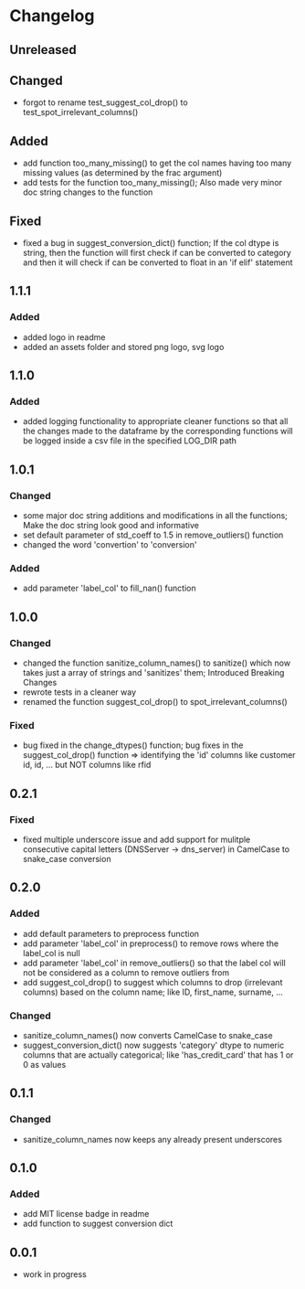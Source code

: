 # Changelog

## Unreleased

## Changed

- forgot to rename test_suggest_col_drop() to test_spot_irrelevant_columns()

## Added

- add function too_many_missing() to get the col names having too many missing values (as determined by the frac argument)
- add tests for the function too_many_missing(); Also made very minor doc string changes to the function

## Fixed

- fixed a bug in suggest_conversion_dict() function; If the col dtype is string, then the function will first check if can be converted to category and then it will check if can be converted to float in an 'if elif' statement

## 1.1.1

### Added

- added logo in readme
- added an assets folder and stored png logo, svg logo

## 1.1.0

### Added

- added logging functionality to appropriate cleaner functions so that all the changes made to the dataframe by the corresponding functions will be logged inside a csv file in the specified LOG_DIR path

## 1.0.1

### Changed

- some major doc string additions and modifications in all the functions; Make the doc string look good and informative
- set default parameter of std_coeff to 1.5 in remove_outliers() function
- changed the word 'convertion' to 'conversion'

### Added

- add parameter 'label_col' to fill_nan() function

## 1.0.0

### Changed

- changed the function sanitize_column_names() to sanitize() which now takes just a array of strings and 'sanitizes' them; Introduced Breaking Changes
- rewrote tests in a cleaner way
- renamed the function suggest_col_drop() to spot_irrelevant_columns()

### Fixed

- bug fixed in the change_dtypes() function; bug fixes in the suggest_col_drop() function => identifying the 'id' columns like customer id, id, ... but NOT columns like rfid

## 0.2.1

### Fixed

- fixed multiple underscore issue and add support for
  mulitple consecutive capital letters (DNSServer -> dns_server) in CamelCase to snake_case conversion

## 0.2.0

### Added

- add default parameters to preprocess function
- add parameter 'label_col' in preprocess() to remove
  rows where the label_col is null
- add parameter 'label_col' in remove_outliers() so that
  the label col will not be considered as a column to remove outliers from
- add suggest_col_drop() to suggest which columns to drop (irrelevant columns) based on the column name; like ID, first_name, surname, ...

### Changed

- sanitize_column_names() now converts CamelCase to snake_case
- suggest_conversion_dict() now suggests 'category' dtype to numeric columns that are actually categorical; like 'has_credit_card' that has 1 or 0 as values

## 0.1.1

### Changed

- sanitize_column_names now keeps any already present underscores

## 0.1.0

### Added

- add MIT license badge in readme
- add function to suggest conversion dict

## 0.0.1

- work in progress
